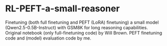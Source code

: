 # RL-PEFT-a-small-reasoner
Finetuning (both full finetuning and PEFT (LoRA) finetuning) a small model (Qwen2.5-0.5B-Instruct) with GSM8K for long reasoning capabilities. Original notebook (only full-finetuning code) by Will Brown. PEFT finetuning code and (model) evaluation code by me.
